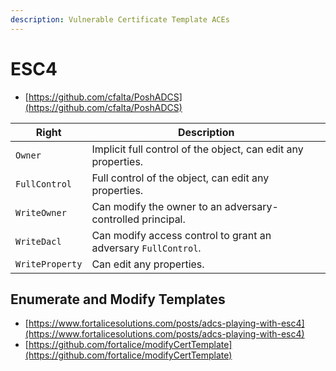 ```yaml
---
description: Vulnerable Certificate Template ACEs
---
```


# ESC4

* [https://github.com/cfalta/PoshADCS](https://github.com/cfalta/PoshADCS)

| Right           | Description                                                    |
|-----------------|----------------------------------------------------------------|
| `Owner`         | Implicit full control of the object, can edit any properties.  |
| `FullControl`   | Full control of the object, can edit any properties.           |
| `WriteOwner`    | Can modify the owner to an adversary-controlled principal.     |
| `WriteDacl`     | Can modify access control to grant an adversary `FullControl`. |
| `WriteProperty` | Can edit any properties.                                       |




## Enumerate and Modify Templates

- [https://www.fortalicesolutions.com/posts/adcs-playing-with-esc4](https://www.fortalicesolutions.com/posts/adcs-playing-with-esc4)
- [https://github.com/fortalice/modifyCertTemplate](https://github.com/fortalice/modifyCertTemplate)
